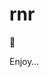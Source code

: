# rnr

:tada:

Enjoy… 


<!-- var arr = $.get('/likes');
var img = $(`<img src=${data[0][0]} />`);
 $('body').append(img);
 -->
